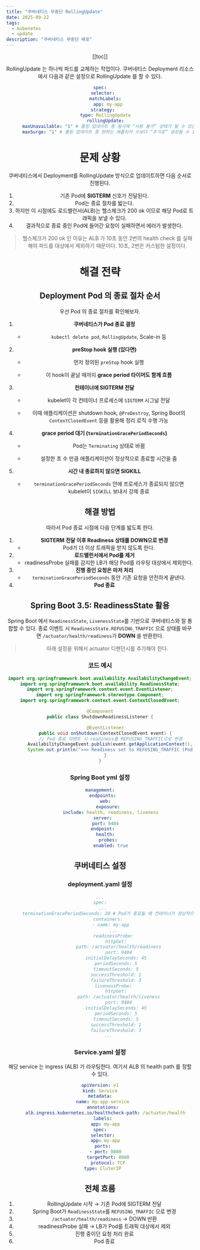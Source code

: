 ```yaml
---
title: "쿠버네티스 무중단 RollingUpdate"
date: 2025-09-22
tags:
  - kubenetes
  - update
description: "쿠버네티스 무중단 배포"
---
```


<Header/>

[[toc]]

RollingUpdate 는 하나씩 파드를 교체하는 작업이다. 쿠버네티스 Deployment 리소스에서 다음과 같은 설정으로 RollingUpdate 를 할 수 있다.

```yaml
spec:
  selector:
    matchLabels:
      app: my-app
  strategy:
    type: RollingUpdate
    rollingUpdate:
      maxUnavailable: "1" # 롤링 업데이트 중 동시에 “사용 불가” 상태가 될 수 있는 파드의 최대치
      maxSurge: "1" # 롤링 업데이트 중 원하는 레플리카 수보다 “추가로” 생성될 수 있는 파드의 최대치
```

# 문제 상황

쿠버네티스에서 Deployment를 RollingUpdate 방식으로 업데이트하면 다음 순서로 진행된다.

1. 기존 Pod에 **SIGTERM** 신호가 전달된다.
2. Pod는 종료 절차를 밟는다.
3. 하지만 이 시점에도 로드밸런서(ALB)는 헬스체크가 200 ok 이므로 해당 Pod로 트래픽을 보낼 수 있다.
4. 결과적으로 종료 중인 Pod에 들어간 요청이 실패하면서 에러가 발생한다.

> 헬스체크가 200 ok 인 이유는 ALB 가 10초 동안 2번의 health check 를 실패해야 파드를 대상에서 제외하기 때문이다. 10초, 2번은 커스텀한 설정이다.

# 해결 전략

## Deployment Pod 의 종료 절차 순서

우선 Pod 의 종료 절차를 확인해보자.

1. **쿠버네티스가 Pod 종료 결정**

   - `kubectl delete pod`, `RollingUpdate`, Scale-in 등

2. **preStop hook 실행 (있다면)**

   - 먼저 정의된 `preStop` hook 실행

   - 이 hook이 끝날 때까지 **grace period 타이머도 함께 흐름**

3. **컨테이너에 SIGTERM 전달**

   - kubelet이 각 컨테이너 프로세스에 `SIGTERM` 시그널 전달

   - 이때 애플리케이션은 shutdown hook, `@PreDestroy`, Spring Boot의 `ContextClosedEvent` 등을 활용해 정리 로직 수행 가능

4. **grace period 대기 (`terminationGracePeriodSeconds`)**

   - Pod는 `Terminating` 상태로 바뀜

   - 설정한 초 수 만큼 애플리케이션이 정상적으로 종료할 시간을 줌

5. **시간 내 종료하지 않으면 SIGKILL**
   - `terminationGracePeriodSeconds` 안에 프로세스가 종료되지 않으면 kubelet이 `SIGKILL` 보내서 강제 종료

## 해결 방법

따라서 Pod 종료 시점에 다음 단계를 밟도록 한다.

1. **SIGTERM 전달 이후 Readiness 상태를 DOWN으로 변경**  
   - Pod가 더 이상 트래픽을 받지 않도록 한다.
2. **로드밸런서에서 Pod를 제거**  
   - readinessProbe 실패를 감지한 LB가 해당 Pod를 라우팅 대상에서 제외한다.
3. **진행 중인 요청은 마저 처리**  
   - `terminationGracePeriodSeconds` 동안 기존 요청을 안전하게 끝낸다.
4. **Pod 종료**  

## Spring Boot 3.5: ReadinessState 활용

Spring Boot 에서 `ReadinessState`, `LivenessState`를 기반으로 쿠버네티스와 잘 통합할 수 있다. 종료 이벤트 시 `ReadinessState.REFUSING_TRAFFIC` 으로 상태를 바꾸면 `/actuator/health/readiness`가 **DOWN** 을 반환한다.

> 아래 설정을 위해서 actuator 디펜던시를 추가해야 한다.

### 코드 예시

```java
import org.springframework.boot.availability.AvailabilityChangeEvent;
import org.springframework.boot.availability.ReadinessState;
import org.springframework.context.event.EventListener;
import org.springframework.stereotype.Component;
import org.springframework.context.event.ContextClosedEvent;

@Component
public class ShutdownReadinessListener {

    @EventListener
    public void onShutdown(ContextClosedEvent event) {
        // Pod 종료 이벤트 시 readiness를 REFUSING_TRAFFIC으로 변경
        AvailabilityChangeEvent.publish(event.getApplicationContext(), ReadinessState.REFUSING_TRAFFIC);
        System.out.println(">>> Readiness set to REFUSING_TRAFFIC (Pod removed from LB)");
    }
}
```

### Spring Boot yml 설정

```yaml
management:
  endpoints:
    web:
      exposure:
        include: health, readiness, liveness
  server:
    port: 9404
  endpoint:
    health:
      probes:
        enabled: true
```

## 쿠버네티스 설정

### deployment.yaml 설정

```yaml
...
spec:
  ...
      terminationGracePeriodSeconds: 20 # Pod가 종료될 때 컨테이너가 정상적으로 종료할 수 있도록 기다려주는 시간(초), SIGTERM 이후
      containers:
        - name: my-app
          ...
          readinessProbe:
            httpGet:
              path: /actuator/health/readiness
              port: 9404
            initialDelaySeconds: 45
            periodSeconds: 5
            timeoutSeconds: 5
            successThreshold: 1
            failureThreshold: 3
          livenessProbe:
            httpGet:
              path: /actuator/health/liveness
              port: 9404
            initialDelaySeconds: 45
            periodSeconds: 5
            timeoutSeconds: 5
            successThreshold: 1
            failureThreshold: 3
      ...
```

### Service.yaml 설정

해당 service 는 ingress (ALB) 가 라우팅한다. 여기서  ALB 의 health path 를 정할 수 있다.

```yaml
apiVersion: v1
kind: Service
metadata:
  name: my-app-service
  annotations:
    alb.ingress.kubernetes.io/healthcheck-path: /actuator/health
  labels:
    app: my-app
spec:
  selector:
    app: my-app
  ports:
    - port: 8080
      targetPort: 8080
      protocol: TCP
  type: CluterIP

```



## 전체 흐름

1. RollingUpdate 시작 → 기존 Pod에 SIGTERM 전달
2. Spring Boot가 `ReadinessState`를 `REFUSING_TRAFFIC` 으로 변경
3. `/actuator/health/readiness` → DOWN 반환
4. readinessProbe 실패 → LB가 Pod를 트래픽 대상에서 제외
5. 진행 중이던 요청 처리 완료
6. Pod 종료

<Footer/>
